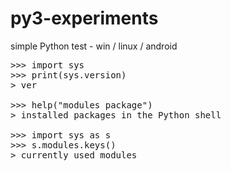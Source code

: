 # py3-experiments
simple Python test - win / linux / android

<pre>
>>> import sys
>>> print(sys.version)
> ver

>>> help("modules package")
> installed packages in the Python shell
  
>>> import sys as s
>>> s.modules.keys()
> currently used modules
</pre>

